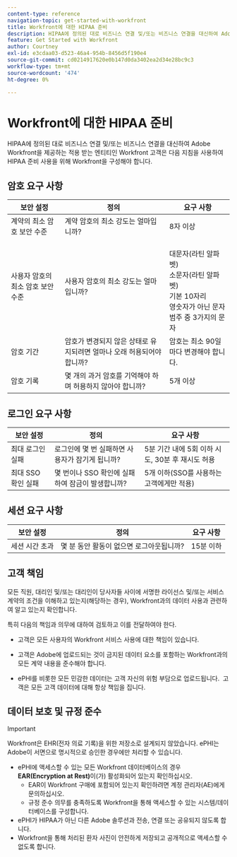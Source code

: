 ```yaml
---
content-type: reference
navigation-topic: get-started-with-workfront
title: Workfront에 대한 HIPAA 준비
description: HIPAA에 정의된 대로 비즈니스 연결 및/또는 비즈니스 연결을 대신하여 Adobe Workfront을 제공하는 적용 받는 엔티티인 Workfront 고객은 다음 지침을 사용하여 HIPAA 준비 사용을 위해 Workfront을 구성해야 합니다.
feature: Get Started with Workfront
author: Courtney
exl-id: e3cdaa03-d523-46a4-954b-8456d5f190e4
source-git-commit: cd0214917620e0b147d0da3402ea2d34e28bc9c3
workflow-type: tm+mt
source-wordcount: '474'
ht-degree: 0%

---
```


# Workfront에 대한 HIPAA 준비

HIPAA에 정의된 대로 비즈니스 연결 및/또는 비즈니스 연결을 대신하여 Adobe Workfront을 제공하는 적용 받는 엔티티인 Workfront 고객은 다음 지침을 사용하여 HIPAA 준비 사용을 위해 Workfront을 구성해야 합니다.


## 암호 요구 사항

| **보안 설정** | **정의** | **요구 사항** |
|----------------------|------------------|------------------|
| 계약의 최소 암호 보안 수준 | 계약 암호의 최소 강도는 얼마입니까? | 8자 이상 |
| 사용자 암호의 최소 암호 보안 수준 | 사용자 암호의 최소 강도는 얼마입니까? | <br>대문자(라틴 알파벳)<br>소문자(라틴 알파벳)<br>기본 10자리<br>영숫자가 아닌 문자 범주 중 3가지의 문자 |
| 암호 기간 | 암호가 변경되지 않은 상태로 유지되려면 얼마나 오래 허용되어야 합니까? | 암호는 최소 90일마다 변경해야 합니다. |
| 암호 기록 | 몇 개의 과거 암호를 기억해야 하며 허용하지 않아야 합니까? | 5개 이상 |


## 로그인 요구 사항

| **보안 설정** | **정의** | **요구 사항** |
|----------------------|------------------|------------------|
| 최대 로그인 실패 | 로그인에 몇 번 실패하면 사용자가 잠기게 됩니까? | 5분 기간 내에 5회 이하 시도, 30분 후 재시도 허용 |
| 최대 SSO 확인 실패 | 몇 번이나 SSO 확인에 실패하여 잠금이 발생합니까? | 5개 이하(SSO를 사용하는 고객에게만 적용) |


## 세션 요구 사항

| **보안 설정** | **정의** | **요구 사항** |
|----------------------|------------------|------------------|
| 세션 시간 초과 | 몇 분 동안 활동이 없으면 로그아웃됩니까? | 15분 이하 |

## 고객 책임

모든 직원, 대리인 및/또는 대리인이 당사자들 사이에 서명한 라이선스 및/또는 서비스 계약의 조건을 이해하고 있는지(해당하는 경우), Workfront과의 데이터 사용과 관련하여 알고 있는지 확인합니다.

특히 다음의 책임과 의무에 대하여 검토하고 이를 전달하여야 한다. 

* 고객은 모든 사용자의 Workfront 서비스 사용에 대한 책임이 있습니다. 

* 고객은 Adobe에 업로드되는 것이 금지된 데이터 요소를 포함하는 Workfront과의 모든 계약 내용을 준수해야 합니다. 

* ePHI를 비롯한 모든 민감한 데이터는 고객 자신의 위험 부담으로 업로드됩니다.  고객은 모든 고객 데이터에 대해 항상 책임을 집니다. 


## 데이터 보호 및 규정 준수

>[!IMPORTANT]
>
>Workfront은 EHR(전자 의료 기록)을 위한 저장소로 설계되지 않았습니다. ePHI는 Adobe이 서면으로 명시적으로 승인한 경우에만 처리할 수 있습니다. 

* ePHI에 액세스할 수 있는 모든 Workfront 데이터베이스의 경우 **EAR(Encryption at Rest)**&#x200B;이(가) 활성화되어 있는지 확인하십시오.
   * EAR이 Workfront 구매에 포함되어 있는지 확인하려면 계정 관리자(AE)에게 문의하십시오.
   * 규정 준수 의무를 충족하도록 Workfront을 통해 액세스할 수 있는 시스템/데이터베이스를 구성합니다.
* ePHI가 HIPAA가 아닌 다른 Adobe 솔루션과 전송, 연결 또는 공유되지 않도록 합니다.
* Workfront을 통해 처리된 환자 사진이 안전하게 저장되고 공개적으로 액세스할 수 없도록 합니다.
